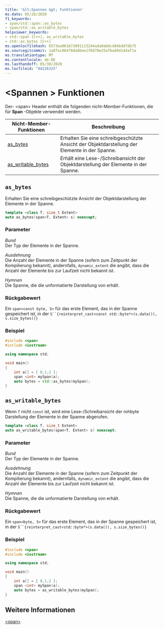 ```yaml
---
title: '&lt;Spannen &gt; Funktionen'
ms.date: 05/28/2020
f1_keywords:
- span/std::span::as_bytes
- span/std::as_writable_bytes
helpviewer_keywords:
- std::span [C++], as_writable_bytes
- std::as_bytes [C++]
ms.openlocfilehash: 6573ea061673091113244ada0ab0cd84bdd7db75
ms.sourcegitcommit: 1a8fac06478da8bee1f6d70e25afbad94144af1a
ms.translationtype: MT
ms.contentlocale: de-DE
ms.lasthandoff: 05/30/2020
ms.locfileid: "84226325"
---
```

# <a name="ltspangt-functions"></a>&lt;Spannen &gt; Funktionen

Der- \<span> Header enthält die folgenden nicht-Member-Funktionen, die für **Span** -Objekte verwendet werden.

| **Nicht-Member-Funktionen** | **Beschreibung** |
|-|-|
|[as_bytes](#as_bytes) | Erhalten Sie eine schreibgeschützte Ansicht der Objektdarstellung der Elemente in der Spanne. |
|[as_writable_bytes](#as_writable_bytes) | Erhält eine Lese-/Schreibansicht der Objektdarstellung der Elemente in der Spanne. |

## <a name="as_bytes"></a>`as_bytes`

Erhalten Sie eine schreibgeschützte Ansicht der Objektdarstellung der Elemente in der Spanne.

```cpp
template <class T, size_t Extent>
auto as_bytes(span<T, Extent> s) noexcept;
```

### <a name="parameters"></a>Parameter

*Bund*\
Der Typ der Elemente in der Spanne.

*Ausdehnung*\
Die Anzahl der Elemente in der Spanne (sofern zum Zeitpunkt der Kompilierung bekannt), andernfalls, `dynamic_extent` die angibt, dass die Anzahl der Elemente bis zur Laufzeit nicht bekannt ist.

*Hymnen*\
Die Spanne, die die unformatierte Darstellung von erhält.

### <a name="return-value"></a>Rückgabewert

Ein `span<const byte, S>` für das erste Element, das in der Spanne gespeichert ist, in der `S``{reinterpret_cast<const std::byte*>(s.data()), s.size_bytes()}`

### <a name="example"></a>Beispiel

```cpp
#include <span>
#include <iostream>

using namespace std;

void main()
{
    int a[] = { 0,1,2 };
    span <int> mySpan(a);
    auto bytes = std::as_bytes(mySpan);
}
```

## <a name="as_writable_bytes"></a>`as_writable_bytes`

Wenn `T` nicht `const` ist, wird eine Lese-/Schreibansicht der rohbyte Darstellung der Elemente in der Spanne abgerufen.

```cpp
template <class T, size_t Extent>
auto as_writable_bytes(span<T, Extent> s) noexcept;
```

### <a name="parameters"></a>Parameter

*Bund*\
Der Typ der Elemente in der Spanne.

*Ausdehnung*\
Die Anzahl der Elemente in der Spanne (sofern zum Zeitpunkt der Kompilierung bekannt), andernfalls, `dynamic_extent` die angibt, dass die Anzahl der Elemente bis zur Laufzeit nicht bekannt ist.

*Hymnen*\
Die Spanne, die die unformatierte Darstellung von erhält.

### <a name="return-value"></a>Rückgabewert

Ein `span<byte, S>` für das erste Element, das in der Spanne gespeichert ist, in der `S``{reinterpret_cast<std::byte*>(s.data()), s.size_bytes()}`

### <a name="example"></a>Beispiel

```cpp
#include <span>
#include <iostream>

using namespace std;

void main()
{
    int a[] = { 0,1,2 };
    span <int> mySpan(a);
    auto bytes = as_writable_bytes(mySpan);
}
```

## <a name="see-also"></a>Weitere Informationen

[\<span>](span.md)

